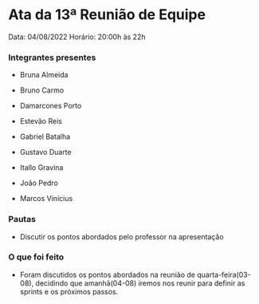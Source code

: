 
# Ata da 13ª Reunião de Equipe

Data: 04/08/2022
Horário: 20:00h às 22h

### Integrantes presentes

-   Bruna Almeida
    
-   Bruno Carmo
    
-   Damarcones Porto
    
-   Estevão Reis
    
-   Gabriel Batalha
    
-   Gustavo Duarte
    
-   Itallo Gravina
    
-   João Pedro
    
-   Marcos Vinícius
    

### Pautas

-   Discutir os pontos abordados pelo professor na apresentação
    

### O que foi feito

-   Foram discutidos os pontos abordados na reunião de quarta-feira(03-08), decidindo que amanhã(04-08) iremos nos reunir para definir as sprints e os próximos passos.